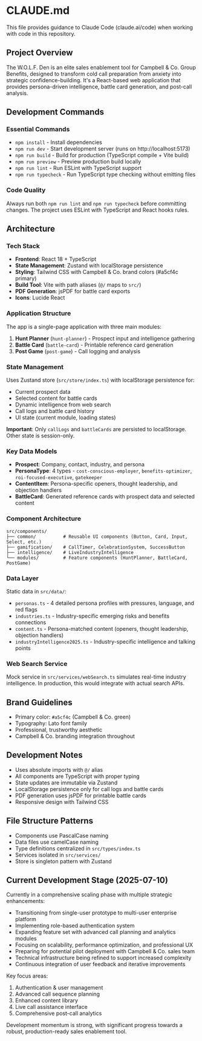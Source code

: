 # CLAUDE.md

This file provides guidance to Claude Code (claude.ai/code) when working with code in this repository.

## Project Overview

The W.O.L.F. Den is an elite sales enablement tool for Campbell & Co. Group Benefits, designed to transform cold call preparation from anxiety into strategic confidence-building. It's a React-based web application that provides persona-driven intelligence, battle card generation, and post-call analysis.

## Development Commands

### Essential Commands
- `npm install` - Install dependencies
- `npm run dev` - Start development server (runs on http://localhost:5173)
- `npm run build` - Build for production (TypeScript compile + Vite build)
- `npm run preview` - Preview production build locally
- `npm run lint` - Run ESLint with TypeScript support
- `npm run typecheck` - Run TypeScript type checking without emitting files

### Code Quality
Always run both `npm run lint` and `npm run typecheck` before committing changes. The project uses ESLint with TypeScript and React hooks rules.

## Architecture

### Tech Stack
- **Frontend**: React 18 + TypeScript
- **State Management**: Zustand with localStorage persistence
- **Styling**: Tailwind CSS with Campbell & Co. brand colors (#a5cf4c primary)
- **Build Tool**: Vite with path aliases (`@/` maps to `src/`)
- **PDF Generation**: jsPDF for battle card exports
- **Icons**: Lucide React

### Application Structure

The app is a single-page application with three main modules:
1. **Hunt Planner** (`hunt-planner`) - Prospect input and intelligence gathering
2. **Battle Card** (`battle-card`) - Printable reference card generation
3. **Post Game** (`post-game`) - Call logging and analysis

### State Management

Uses Zustand store (`src/store/index.ts`) with localStorage persistence for:
- Current prospect data
- Selected content for battle cards
- Dynamic intelligence from web search
- Call logs and battle card history
- UI state (current module, loading states)

**Important**: Only `callLogs` and `battleCards` are persisted to localStorage. Other state is session-only.

### Key Data Models

- **Prospect**: Company, contact, industry, and persona
- **PersonaType**: 4 types - `cost-conscious-employer`, `benefits-optimizer`, `roi-focused-executive`, `gatekeeper`
- **ContentItem**: Persona-specific openers, thought leadership, and objection handlers
- **BattleCard**: Generated reference cards with prospect data and selected content

### Component Architecture

```
src/components/
├── common/          # Reusable UI components (Button, Card, Input, Select, etc.)
├── gamification/    # CallTimer, CelebrationSystem, SuccessButton
├── intelligence/    # LiveIndustryIntelligence
└── modules/         # Feature components (HuntPlanner, BattleCard, PostGame)
```

### Data Layer

Static data in `src/data/`:
- `personas.ts` - 4 detailed persona profiles with pressures, language, and red flags
- `industries.ts` - Industry-specific emerging risks and benefits connections
- `content.ts` - Persona-matched content (openers, thought leadership, objection handlers)
- `industryIntelligence2025.ts` - Industry-specific intelligence and talking points

### Web Search Service

Mock service in `src/services/webSearch.ts` simulates real-time industry intelligence. In production, this would integrate with actual search APIs.

## Brand Guidelines

- Primary color: `#a5cf4c` (Campbell & Co. green)
- Typography: Lato font family
- Professional, trustworthy aesthetic
- Campbell & Co. branding integration throughout

## Development Notes

- Uses absolute imports with `@/` alias
- All components are TypeScript with proper typing
- State updates are immutable via Zustand
- LocalStorage persistence only for call logs and battle cards
- PDF generation uses jsPDF for printable battle cards
- Responsive design with Tailwind CSS

## File Structure Patterns

- Components use PascalCase naming
- Data files use camelCase naming
- Type definitions centralized in `src/types/index.ts`
- Services isolated in `src/services/`
- Store is singleton pattern with Zustand

## Current Development Stage (2025-07-10)

Currently in a comprehensive scaling phase with multiple strategic enhancements:

- Transitioning from single-user prototype to multi-user enterprise platform
- Implementing role-based authentication system
- Expanding feature set with advanced call planning and analytics modules
- Focusing on scalability, performance optimization, and professional UX
- Preparing for potential pilot deployment with Campbell & Co. sales team
- Technical infrastructure being refined to support increased complexity
- Continuous integration of user feedback and iterative improvements

Key focus areas:
1. Authentication & user management
2. Advanced call sequence planning
3. Enhanced content library
4. Live call assistance interface
5. Comprehensive post-call analytics

Development momentum is strong, with significant progress towards a robust, production-ready sales enablement tool.